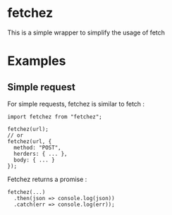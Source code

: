 # fetchez
This is a simple wrapper to simplify the usage of fetch

# Examples
## Simple request
For simple requests, fetchez is similar to fetch :
```
import fetchez from "fetchez";

fetchez(url);
// or
fetchez(url, {
  method: "POST",
  herders: { ... },
  body: { ... }
});
```
Fetchez returns a promise :
```
fetchez(...)
  .then(json => console.log(json))
  .catch(err => console.log(err));
```

